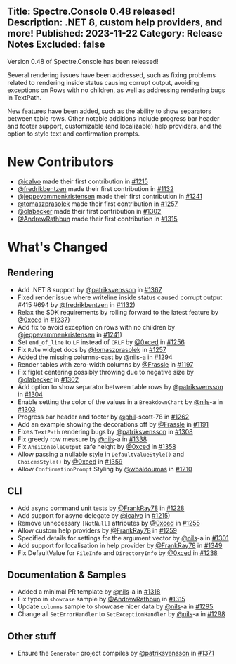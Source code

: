 Title: Spectre.Console 0.48 released!
Description: .NET 8, custom help providers, and more!
Published: 2023-11-22
Category: Release Notes
Excluded: false
---

Version 0.48 of Spectre.Console has been released!

Several rendering issues have been addressed, such as fixing problems related to rendering inside status causing corrupt output, avoiding exceptions on Rows with no children, as well as addressing rendering bugs in TextPath.

New features have been added, such as the ability to show separators between table rows. Other notable additions include progress bar header and footer support, customizable (and localizable) help providers, and the option to style text and confirmation prompts.

# New Contributors

* [@icalvo](https://github.com/icalvo) made their first contribution in [#1215](https://github.com/spectreconsole/spectre.console/pull/1215)
* [@fredrikbentzen](https://github.com/fredrikbentzen) made their first contribution in [#1132](https://github.com/spectreconsole/spectre.console/pull/1132)
* [@jeppevammenkristensen](https://github.com/jeppevammenkristensen) made their first contribution in [#1241](https://github.com/spectreconsole/spectre.console/pull/1241)
* [@tomaszprasolek](https://github.com/tomaszprasolek) made their first contribution in [#1257](https://github.com/spectreconsole/spectre.console/pull/1257)
* [@olabacker](https://github.com/olabacker) made their first contribution in [#1302](https://github.com/spectreconsole/spectre.console/pull/1302)
* [@AndrewRathbun](https://github.com/AndrewRathbun) made their first contribution in [#1315](https://github.com/spectreconsole/spectre.console/pull/1315)


# What's Changed

## Rendering

* Add .NET 8 support by [@patriksvensson](https://github.com/patriksvensson) in [#1367](https://github.com/spectreconsole/spectre.console/pull/1367)
* Fixed render issue where writeline inside status caused corrupt output #415 #694 by [@fredrikbentzen](https://github.com/fredrikbentzen) in [#1132](https://github.com/spectreconsole/spectre.console/pull/1132))
* Relax the SDK requirements by rolling forward to the latest feature by [@0xced](https://github.com/0xced) in [#1237](https://github.com/spectreconsole/spectre.console/pull/1237))
* Add fix to avoid exception on rows with no children by [@jeppevammenkristensen](https://github.com/jeppevammenkristensen) in [#1241](https://github.com/spectreconsole/spectre.console/pull/1241))
* Set `end_of_line` to `LF` instead of `CRLF` by [@0xced](https://github.com/0xced) in [#1256](https://github.com/spectreconsole/spectre.console/pull/1256)
* Fix `Rule` widget docs by [@tomaszprasolek](https://github.com/tomaszprasolek) in [#1257](https://github.com/spectreconsole/spectre.console/pull/1257)
* Added the missing columns-cast by [@nils](https://github.com/nils)-a in [#1294](https://github.com/spectreconsole/spectre.console/pull/1294)
* Render tables with zero-width columns by [@Frassle](https://github.com/Frassle) in [#1197](https://github.com/spectreconsole/spectre.console/pull/1197)
* Fix figlet centering possibly throwing due to negative size by [@olabacker](https://github.com/olabacker) in [#1302](https://github.com/spectreconsole/spectre.console/pull/1302)
* Add option to show separator between table rows  by [@patriksvensson](https://github.com/patriksvensson) in [#1304](https://github.com/spectreconsole/spectre.console/pull/1304)
* Enable setting the color of the values in a `BreakdownChart` by [@nils](https://github.com/nils)-a in [#1303](https://github.com/spectreconsole/spectre.console/pull/1303)
* Progress bar header and footer by [@phil](https://github.com/phil)-scott-78 in [#1262](https://github.com/spectreconsole/spectre.console/pull/1262)
* Add an example showing the decorations off by [@Frassle](https://github.com/Frassle) in [#1191](https://github.com/spectreconsole/spectre.console/pull/1191)
* Fixes `TextPath` rendering bugs by [@patriksvensson](https://github.com/patriksvensson) in [#1308](https://github.com/spectreconsole/spectre.console/pull/1308)
* Fix greedy row measure by [@nils](https://github.com/nils)-a in [#1338](https://github.com/spectreconsole/spectre.console/pull/1338)
* Fix `AnsiConsoleOutput` safe height by [@0xced](https://github.com/0xced) in [#1358](https://github.com/spectreconsole/spectre.console/pull/1358)
* Allow passing a nullable style in `DefaultValueStyle()` and `ChoicesStyle()` by [@0xced](https://github.com/0xced) in [#1359](https://github.com/spectreconsole/spectre.console/pull/1359)
* Allow `ConfirmationPrompt` Styling by [@wbaldoumas](https://github.com/wbaldoumas) in [#1210](https://github.com/spectreconsole/spectre.console/pull/1210)

## CLI
* Add async command unit tests by [@FrankRay78](https://github.com/FrankRay78) in [#1228](https://github.com/spectreconsole/spectre.console/pull/1228)
* Add support for async delegate by [@icalvo](https://github.com/icalvo) in [#1215](https://github.com/spectreconsole/spectre.console/pull/1215))
* Remove unnecessary `[NotNull]` attributes by [@0xced](https://github.com/0xced) in [#1255](https://github.com/spectreconsole/spectre.console/pull/1255)
* Allow custom help providers by [@FrankRay78](https://github.com/FrankRay78) in [#1259](https://github.com/spectreconsole/spectre.console/pull/1259)
* Specified details for settings for the argument vector by [@nils](https://github.com/nils)-a in [#1301](https://github.com/spectreconsole/spectre.console/pull/1301)
* Add support for localisation in help provider by [@FrankRay78](https://github.com/FrankRay78) in [#1349](https://github.com/spectreconsole/spectre.console/pull/1349)
* Fix DefaultValue for `FileInfo` and `DirectoryInfo` by [@0xced](https://github.com/0xced) in [#1238](https://github.com/spectreconsole/spectre.console/pull/1238)

## Documentation & Samples
* Added a minimal PR template by [@nils](https://github.com/nils)-a in [#1318](https://github.com/spectreconsole/spectre.console/pull/1318)
* Fix typo in `showcase` sample by [@AndrewRathbun](https://github.com/AndrewRathbun) in [#1315](https://github.com/spectreconsole/spectre.console/pull/1315)
* Update `columns` sample to showcase nicer data by [@nils](https://github.com/nils)-a in [#1295](https://github.com/spectreconsole/spectre.console/pull/1295)
* Change all `SetErrorHandler` to `SetExceptionHandler` by [@nils](https://github.com/nils)-a in [#1298](https://github.com/spectreconsole/spectre.console/pull/1298)

## Other stuff
* Ensure the `Generator` project compiles by [@patriksvensson](https://github.com/patriksvensson) in [#1371](https://github.com/spectreconsole/spectre.console/pull/1371)